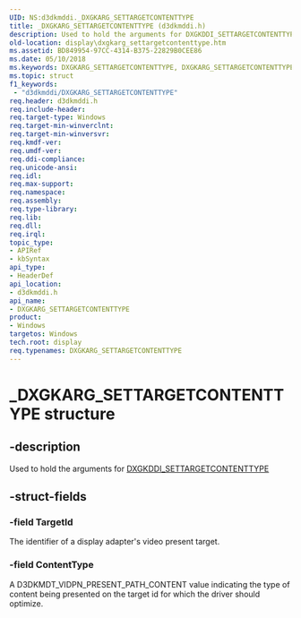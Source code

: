 ```yaml
---
UID: NS:d3dkmddi._DXGKARG_SETTARGETCONTENTTYPE
title: _DXGKARG_SETTARGETCONTENTTYPE (d3dkmddi.h)
description: Used to hold the arguments for DXGKDDI_SETTARGETCONTENTTYPE.
old-location: display\dxgkarg_settargetcontenttype.htm
ms.assetid: BD849954-97CC-4314-B375-22829B0CEE86
ms.date: 05/10/2018
ms.keywords: DXGKARG_SETTARGETCONTENTTYPE, DXGKARG_SETTARGETCONTENTTYPE structure [Display Devices], PDXGKARG_SETTARGETCONTENTTYPE, PDXGKARG_SETTARGETCONTENTTYPE structure pointer [Display Devices], _DXGKARG_SETTARGETCONTENTTYPE, d3dkmddi/DXGKARG_SETTARGETCONTENTTYPE, d3dkmddi/PDXGKARG_SETTARGETCONTENTTYPE, display.dxgkarg_settargetcontenttype
ms.topic: struct
f1_keywords:
 - "d3dkmddi/DXGKARG_SETTARGETCONTENTTYPE"
req.header: d3dkmddi.h
req.include-header: 
req.target-type: Windows
req.target-min-winverclnt: 
req.target-min-winversvr: 
req.kmdf-ver: 
req.umdf-ver: 
req.ddi-compliance: 
req.unicode-ansi: 
req.idl: 
req.max-support: 
req.namespace: 
req.assembly: 
req.type-library: 
req.lib: 
req.dll: 
req.irql: 
topic_type:
- APIRef
- kbSyntax
api_type:
- HeaderDef
api_location:
- d3dkmddi.h
api_name:
- DXGKARG_SETTARGETCONTENTTYPE
product:
- Windows
targetos: Windows
tech.root: display
req.typenames: DXGKARG_SETTARGETCONTENTTYPE
---
```


# _DXGKARG_SETTARGETCONTENTTYPE structure


## -description


Used to hold the arguments for <a href="https://docs.microsoft.com/windows-hardware/drivers/ddi/d3dkmddi/nc-d3dkmddi-dxgkddi_settargetcontenttype">DXGKDDI_SETTARGETCONTENTTYPE</a>



## -struct-fields




### -field TargetId

The identifier of a display adapter's video present target.


### -field ContentType

A D3DKMDT_VIDPN_PRESENT_PATH_CONTENT value indicating the type of content being presented on the target id for which the driver should optimize.

